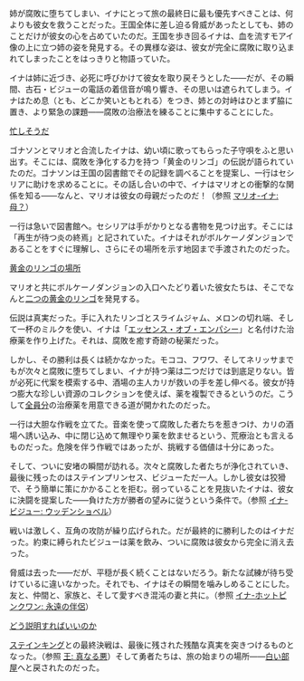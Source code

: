 <!-- title: ニノイナ -->
<!-- status: 生存 -->

姉が腐敗に堕ちてしまい、イナにとって旅の最終日に最も優先すべきことは、何よりも彼女を救うことだった。王国全体に差し迫る脅威があったとしても、姉のことだけが彼女の心を占めていたのだ。王国を歩き回るイナは、血を流すモアイ像の上に立つ姉の姿を発見する。その異様な姿は、彼女が完全に腐敗に取り込まれてしまったことをはっきりと物語っていた。

イナは姉に近づき、必死に呼びかけて彼女を取り戻そうとした――だが、その瞬間、古石・ビジューの電話の着信音が鳴り響き、その思いは遮られてしまう。イナはため息（とも、どこか笑いともとれる）をつき、姉との対峙はひとまず脇に置き、より緊急の課題――腐敗の治療法を練ることに集中することにした。

[忙しそうだ](#embed:https://www.youtube.com/live/NdWqpuyH0Zg?feature=shared&t=692)

ゴナソンとマリオと合流したイナは、幼い頃に歌ってもらった子守唄をふと思い出す。そこには、腐敗を浄化する力を持つ「黄金のリンゴ」の伝説が語られていたのだ。ゴナソンは王国の図書館でその記録を調べることを提案し、一行はセシリアに助けを求めることに。その話し合いの中で、イナはマリオとの衝撃的な関係を知る――なんと、マリオは彼女の母親だったのだ！（参照 [マリオ-イナ: 母？](#edge:raora-ina)）

一行は急いで図書館へ。セシリアは手がかりとなる書物を見つけ出す。そこには「再生が待つ炎の終焉」と記されていた。イナはそれがボルケーノダンジョンであることをすぐに理解し、さらにその場所を示す地図まで手渡されたのだった。

[黄金のリンゴの場所](#embed:https://www.youtube.com/live/NdWqpuyH0Zg?si=Cg4nfvYiqUw5a_yx&start=1256)

マリオと共にボルケーノダンジョンの入口へたどり着いた彼女たちは、そこでなんと[二つの黄金のリンゴ](https://www.youtube.com/live/NdWqpuyH0Zg?feature=shared&t=1718)を発見する。

伝説は真実だった。手に入れたリンゴとスライムジャム、メロンの切れ端、そして一杯のミルクを使い、イナは「[エッセンス・オブ・エンパシー](https://www.youtube.com/live/NdWqpuyH0Zg?feature=shared&t=2070)」と名付けた治療薬を作り上げた。それは、腐敗を癒す奇跡の秘薬だった。

しかし、その勝利は長くは続かなかった。モココ、フワワ、そしてネリッサまでもが次々と腐敗に堕ちてしまい、イナが持つ薬は二つだけでは到底足りない。皆が必死に代案を模索する中、酒場の主人カリが救いの手を差し伸べる。彼女が持つ膨大な珍しい資源のコレクションを使えば、薬を複製できるというのだ。こうして[全員分](https://www.youtube.com/live/NdWqpuyH0Zg?feature=shared&t=2619)の治療薬を用意できる道が開かれたのだった。

一行は大胆な作戦を立てた。音楽を使って腐敗した者たちを惹きつけ、カリの酒場へ誘い込み、中に閉じ込めて無理やり薬を飲ませるという、荒療治とも言えるものだった。危険を伴う作戦ではあったが、挑戦する価値は十分にあった。

そして、ついに安堵の瞬間が訪れる。次々と腐敗した者たちが浄化されていき、最後に残ったのはステインプリンセス、ビジューただ一人。しかし彼女は狡猾で、そう簡単に策にかかることを拒む。弱っていることを見抜いたイナは、彼女に決闘を提案した――負けた方が勝者の望みに従うという条件で。（参照 [イナ-ビジュー: ウッデンショベル](#edge:bijou-ina)）

戦いは激しく、互角の攻防が繰り広げられた。だが最終的に勝利したのはイナだった。約束に縛られたビジューは薬を飲み、ついに腐敗は彼女から完全に消え去った。

脅威は去った――だが、平穏が長く続くことはないだろう。新たな試練が待ち受けているに違いなかった。それでも、イナはその瞬間を噛みしめることにした。友と、仲間と、家族と、そして愛すべき混沌の妻と共に。（参照 [イナ-ホットピンクワン: 永遠の伴侶](#edge:irys-ina)）

[どう説明すればいいのか](#embed:https://www.youtube.com/live/NdWqpuyH0Zg?si=aaRis0u8KSJBqAkw&start=6494)

[ステインキング](https://www.youtube.com/live/NdWqpuyH0Zg?feature=shared&t=7620)との最終決戦は、最後に残された残酷な真実を突きつけるものとなった。（参照 [王: 真なる悪](#node:king)）そして勇者たちは、旅の始まりの場所――[白い部屋](https://www.youtube.com/live/NdWqpuyH0Zg?feature=shared&t=9255)へと戻されたのだった。
